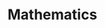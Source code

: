 # Mathematics

<!--

Unexpected places to start or go:
  - Economics


  - Proofs
    * Lore of Calculus - https://youtu.be/5M2RWtD4EzI?si=QZpNXEt3JwbKHJkl  

 

-->
